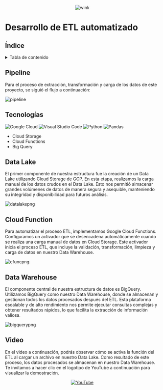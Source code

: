 <div align="center">

![wink]()
</div>

# Desarrollo de ETL automatizado

## Índice
<!-- TABLE OF CONTENTS -->
<details>
  <summary>Tabla de contenido</summary>
  <ol>
    <li><a href="#Pipeline">Pipeline</a></li>
    <li><a href="#Tecnologías">Tecnologías Utilizadas</a></li>
    <li><a href="#Data-Lake">Data Lake</a></li>
    <li><a href="#Cloud-Function">Cloud Function</a></li>
    <li><a href="#Data-Warehouse">Data Warehouse</a></li>
    <li><a href="#Video">Video</a></li>
  </ol>
</details>

## Pipeline

Para el proceso de extracción, transformación y carga de los datos de este proyecto, se siguió el flujo a continuación:

![pipeline](https://github.com/claudiacaceresv/pf_yelp_google/blob/a9af53e7d4f6287848e81fbd1c4fd2357bc0881a/src/Pipeline%20ETL.png)

## Tecnologías
![Google Cloud](https://img.shields.io/badge/GoogleCloud-%234285F4.svg?style=for-the-badge&logo=google-cloud&logoColor=white)
![Visual Studio Code](https://img.shields.io/badge/Visual%20Studio%20Code-0078d7.svg?style=for-the-badge&logo=visual-studio-code&logoColor=white)
![Python](https://img.shields.io/badge/python-3670A0?style=for-the-badge&logo=python&logoColor=ffdd54)
![Pandas](https://img.shields.io/badge/pandas-%23150458.svg?style=for-the-badge&logo=pandas&logoColor=white)
- Cloud Storage
- Cloud Functions
- Big Query

## Data Lake

El primer componente de nuestra estructura fue la creación de un Data Lake utilizando Cloud Storage de GCP. En esta etapa, realizamos la carga manual de los datos crudos en el Data Lake. Esto nos permitió almacenar grandes volúmenes de datos de manera segura y asequible, manteniendo su integridad y disponibilidad para futuros análisis.

![datalakepng](https://github.com/claudiacaceresv/pf_yelp_google/blob/92a9d96a894a583170edaf5e3296ab2d400e4a1b/src/Cloud%20Storage.png)


## Cloud Function

Para automatizar el proceso ETL, implementamos Google Cloud Functions. Configuramos un activador que se desencadena automáticamente cuando se realiza una carga manual de datos en Cloud Storage. Este activador inicia el proceso ETL, que incluye la validación, transformación, limpieza y carga de datos en nuestro Data Warehouse.

![cfuncpng](https://github.com/claudiacaceresv/pf_yelp_google/blob/92a9d96a894a583170edaf5e3296ab2d400e4a1b/src/Cloud%20Functions.png)


## Data Warehouse

El componente central de nuestra estructura de datos es BigQuery. Utilizamos BigQuery como nuestro Data Warehouse, donde se almacenan y gestionan todos los datos procesados después del ETL. Esta plataforma escalable y de alto rendimiento nos permite ejecutar consultas complejas y obtener resultados rápidos, lo que facilita la extracción de información valiosa.

![bigquerypng](https://github.com/claudiacaceresv/pf_yelp_google/blob/92a9d96a894a583170edaf5e3296ab2d400e4a1b/src/BigQuery.png)


## Video

En el video a continuación, podrás observar cómo se activa la función del ETL al cargar un archivo en nuestro Data Lake. Como resultado de este proceso, los datos procesados se almacenan en nuestro Data Warehouse. Te invitamos a hacer clic en el logotipo de YouTube a continuación para visualizar la demostración.

<div align="center">
  
[![YouTube](https://img.shields.io/badge/YouTube-%23FF0000.svg?style=for-the-badge&logo=YouTube&logoColor=white)](https://youtu.be/7oiz-UHRay8)
  
</div>
